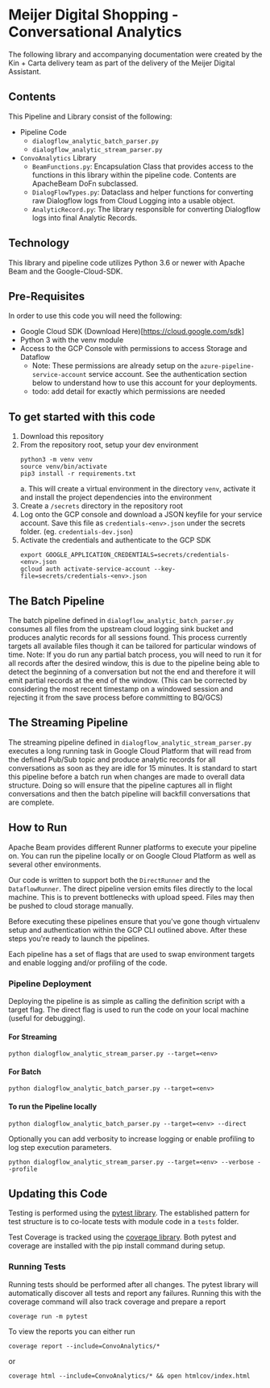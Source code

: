 # Meijer Digital Shopping - Conversational Analytics

The following library and accompanying documentation were created by the Kin + 
Carta delivery team as part of the delivery of the Meijer Digital Assistant.  

## Contents
This Pipeline and Library consist of the following:
- Pipeline Code
    - `dialogflow_analytic_batch_parser.py`
    - `dialogflow_analytic_stream_parser.py`
- `ConvoAnalytics` Library
    - `BeamFunctions.py`: Encapsulation Class that provides access to the 
    functions in this library within the pipeline code.  Contents are ApacheBeam
    DoFn subclassed. 
    - `DialogFlowTypes.py`: Dataclass and helper functions for converting raw 
    Dialogflow logs from Cloud Logging into a usable object.
    - `AnalyticRecord.py`: The library responsible for converting Dialogflow logs
    into final Analytic Records.
    
## Technology
This library and pipeline code utilizes Python 3.6 or newer with Apache Beam and 
the Google-Cloud-SDK.

## Pre-Requisites
In order to use this code you will need the following:
- Google Cloud SDK (Download Here)[https://cloud.google.com/sdk]
- Python 3 with the venv module
- Access to the GCP Console with permissions to access Storage and Dataflow
    - Note: These permissions are already setup on the `azure-pipeline-service-account` 
    service account.  See the authentication section below to understand how to use
    this account for your deployments.
    - todo: add detail for exactly which permissions are needed

## To get started with this code
1. Download this repository
2. From the repository root, setup your dev environment
    ```shell script
    python3 -m venv venv
    source venv/bin/activate
    pip3 install -r requirements.txt       
    ```
    a. This will create a virtual environment in the directory `venv`, activate it and 
    install the project dependencies into the environment
3. Create a `/secrets` directory in the repository root
4. Log onto the GCP console and download a JSON keyfile for your service account.  Save 
this file as `credentials-<env>.json` under the secrets folder.  (eg. `credentials-dev.json`)
5. Activate the credentials and authenticate to the GCP SDK
    ```shell script
    export GOOGLE_APPLICATION_CREDENTIALS=secrets/credentials-<env>.json
    gcloud auth activate-service-account --key-file=secrets/credentials-<env>.json
    ```

## The Batch Pipeline
The batch pipeline defined in `dialogflow_analytic_batch_parser.py` consumes all files from the upstream
cloud logging sink bucket and produces analytic records for all sessions found.  This process currently 
targets all available files though it can be tailored for particular windows of time.  Note:
If you do run any partial batch process, you will need to run it for all records after the 
desired window, this is due to the pipeline being able to detect the beginning of a conversation 
but not the end and therefore it will emit partial records at the end of the window.
(This can be corrected by considering the most recent timestamp on a windowed session
and rejecting it from the save process before committing to BQ/GCS)

## The Streaming Pipeline
The streaming pipeline defined in `dialogflow_analytic_stream_parser.py` executes a long 
running task in Google Cloud Platform that will read from the defined Pub/Sub topic and produce
analytic records for all conversations as soon as they are idle for 15 minutes.  It is standard
to start this pipeline before a batch run when changes are made to overall data structure. Doing
so will ensure that the pipeline captures all in flight conversations and then the batch pipeline
will backfill conversations that are complete.

## How to Run 
Apache Beam provides different Runner platforms to execute your pipeline on.  You can 
run the pipeline locally or on Google Cloud Platform as well as several other environments.

Our code is written to support both the `DirectRunner` and the `DataflowRunner`.  The direct pipeline
version emits files directly to the local machine. This is to prevent bottlenecks with 
upload speed.  Files may then be pushed to cloud storage manually.

Before executing these pipelines ensure that you've gone though virtualenv setup and 
authentication within the GCP CLI outlined above.  After these steps you're ready to launch
the pipelines.  

Each pipeline has a set of flags that are used to swap environment targets and enable logging
and/or profiling of the code. 

### Pipeline Deployment 
Deploying the pipeline is as simple as calling the definition script with a target flag. The 
direct flag is used to run the code on your local machine (useful for debugging).

#### For Streaming
```shell script
python dialogflow_analytic_stream_parser.py --target=<env>
```

#### For Batch
```shell script
python dialogflow_analytic_batch_parser.py --target=<env>
```

#### To run the Pipeline locally
```shell script
python dialogflow_analytic_batch_parser.py --target=<env> --direct
```

Optionally you can add verbosity to increase logging or enable profiling to log step 
execution parameters.
```shell script
python dialogflow_analytic_stream_parser.py --target=<env> --verbose --profile
```

## Updating this Code
Testing is performed using the [pytest library](https://docs.pytest.org/en/stable/). The 
established pattern for test structure is to co-locate tests with module code in a `tests` folder.

Test Coverage is tracked using the [coverage library](https://coverage.readthedocs.io/en/coverage-5.3/).
Both pytest and coverage are installed with the pip install command during setup.

### Running Tests
Running tests should be performed after all changes.  The pytest library will automatically 
discover all tests and report any failures. Running this with the coverage command will also
track coverage and prepare a report

```shell script
coverage run -m pytest
```

To view the reports you can either run 
```shell script
coverage report --include=ConvoAnalytics/*
```
or
```shell script
coverage html --include=ConvoAnalytics/* && open htmlcov/index.html
```